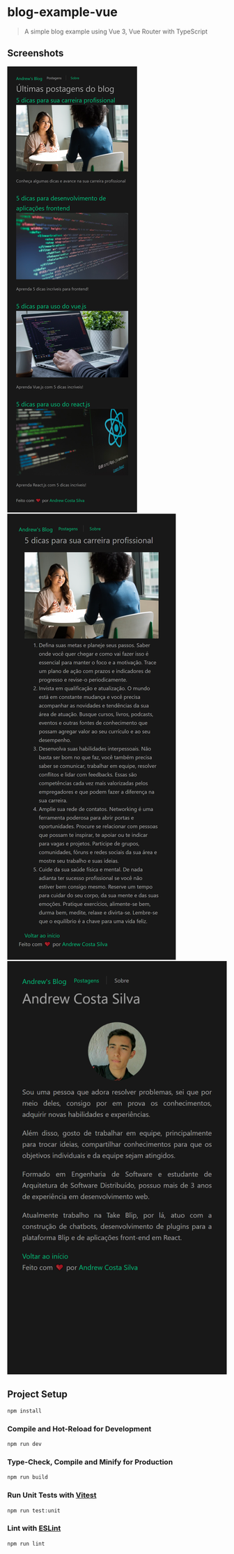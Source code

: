 # blog-example-vue

> A simple blog example using Vue 3, Vue Router with TypeScript

## Screenshots
![Tela principal](./screenshots/main.png)
![Tela de post](./screenshots/post.png)
![Tela Sobre](./screenshots/about.png)

## Project Setup

```sh
npm install
```

### Compile and Hot-Reload for Development

```sh
npm run dev
```

### Type-Check, Compile and Minify for Production

```sh
npm run build
```

### Run Unit Tests with [Vitest](https://vitest.dev/)

```sh
npm run test:unit
```

### Lint with [ESLint](https://eslint.org/)

```sh
npm run lint
```
